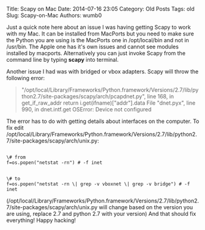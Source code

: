 Title: Scapy on Mac
Date: 2014-07-16 23:05
Category: Old Posts
Tags: old
Slug: Scapy-on-Mac
Authors: wumb0

Just a quick note here about an issue I was having getting Scapy to work with my Mac. It can be installed from MacPorts but you need to make sure the Python you are using is the MacPorts one in /opt/local/bin and not in /usr/bin. The Apple one has it's own issues and cannot see modules installed by macports. Alternatively you can just invoke Scapy from the command line by typing <strong>scapy</strong> into terminal.

Another issue I had was with bridged or vbox adapters. Scapy will throw the following error:
<blockquote>
"/opt/local/Library/Frameworks/Python.framework/Versions/2.7/lib/python2.7/site-packages/scapy/arch/pcapdnet.py", line 168, in get_if_raw_addr return i.get(ifname)["addr"].data File "dnet.pyx", line 990, in dnet.intf.get OSError: Device not configured</blockquote>
The error has to do with getting details about interfaces on the computer. To fix edit /opt/local/Library/Frameworks/Python.framework/Versions/2.7/lib/python2.7/site-packages/scapy/arch/unix.py:
<pre><code class="python">
\# from
f=os.popen("netstat -rn") # -f inet
</code></pre>
<pre><code class="python">
\# to
f=os.popen("netstat -rn \| grep -v vboxnet \| grep -v bridge") # -f inet
</code></pre>
(/opt/local/Library/Frameworks/Python.framework/Versions/2.7/lib/python2.7/site-packages/scapy/arch/unix.py will change based on the version you are using, replace 2.7 and python 2.7 with your version)
And that should fix everything! Happy hacking!
